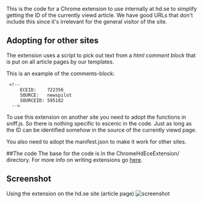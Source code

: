 This is the code for a Chrome extension to use internally at hd.se to simplify getting the ID of the currently viewd article. We have good URLs that don't include this since it's irrelevant for the general visitor of the site.

## Adopting for other sites
The extension uses a script to pick out text from a *html comment block* that is put on all article pages by our templates.

This is an example of the comments-block:

     <!--
         ECEID:    722356
         SOURCE:   newspilot
         SOURCEID: 595182
      --> 

To use this extension on another site you need to adopt the functions in sniff.js. So there is nothing specific to escenic in the code. Just as long as the ID can be identified somehow in the source of the currently viewd page.

You also need to adopt the manifest.json to make it work for other sites.

##The code
The base for the code is in the ChromeHdEceExtension/ directory.
For more info on writing extensions go [here](http://code.google.com/chrome/extensions/ "Google Chrome Extensions - Google Code").

## Screenshot
Using the extension on the hd.se site (article page)
![screenshot](http://github.com/hd/ArticleID-ChromeExtension/tree/master/screenshot.png?raw=true)
